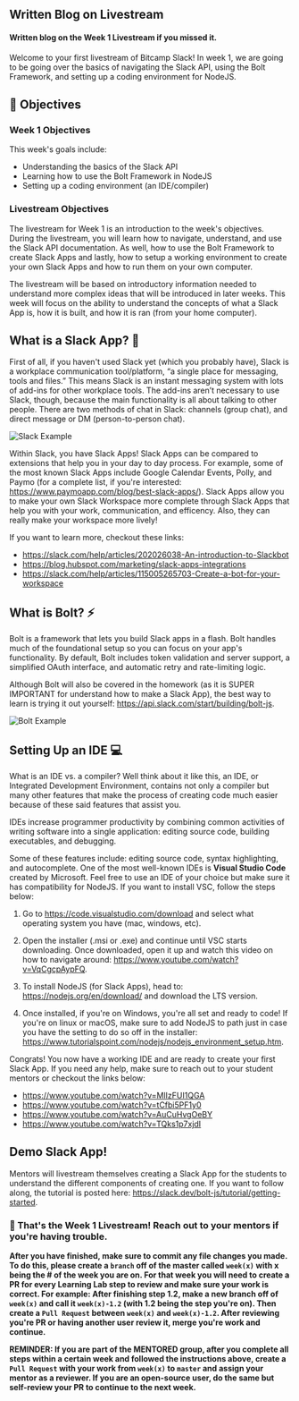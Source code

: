 ## Written Blog on Livestream

#### Written blog on the Week 1 Livestream if you missed it.

Welcome to your first livestream of Bitcamp Slack! In week 1, we are going to be going over the basics of navigating the Slack API, using the Bolt Framework, and setting up a coding environment for NodeJS.

## 📝 Objectives

### Week 1 Objectives

This week's goals include:

- Understanding the basics of the Slack API
- Learning how to use the Bolt Framework in NodeJS
- Setting up a coding environment (an IDE/compiler)

### Livestream Objectives

The livestream for Week 1 is an introduction to the week's objectives. During the livestream, you will learn how to navigate, understand, and use the Slack API documentation. As well, how to use the Bolt Framework to create Slack Apps and lastly, how to setup a working environment to create your own Slack Apps and how to run them on your own computer.

The livestream will be based on introductory information needed to understand more complex ideas that will be introduced in later weeks. This week will focus on the ability to understand the concepts of what a Slack App is, how it is built, and how it is ran (from your home computer).

## What is a Slack App? 📲

First of all, if you haven't used Slack yet (which you probably have), Slack is a workplace communication tool/platform, “a single place for messaging, tools and files.” This means Slack is an instant messaging system with lots of add-ins for other workplace tools. The add-ins aren’t necessary to use Slack, though, because the main functionality is all about talking to other people. There are two methods of chat in Slack: channels (group chat), and direct message or DM (person-to-person chat).

![Slack Example](https://kazuar.github.io/images/slack_bot/screen1.png "Slack Example")

Within Slack, you have Slack Apps! Slack Apps can be compared to extensions that help you in your day to day process. For example, some of the most known Slack Apps include Google Calendar Events, Polly, and Paymo (for a complete list, if you're interested: https://www.paymoapp.com/blog/best-slack-apps/). Slack Apps allow you to make your own Slack Workspace more complete through Slack Apps that help you with your work, communication, and efficency. Also, they can really make your workspace more lively!

If you want to learn more, checkout these links:

- https://slack.com/help/articles/202026038-An-introduction-to-Slackbot
- https://blog.hubspot.com/marketing/slack-apps-integrations
- https://slack.com/help/articles/115005265703-Create-a-bot-for-your-workspace

## What is Bolt? ⚡

Bolt is a framework that lets you build Slack apps in a flash. Bolt handles much of the foundational setup so you can focus on your app's functionality. By default, Bolt includes token validation and server support, a simplified OAuth interface, and automatic retry and rate-limiting logic.

Although Bolt will also be covered in the homework (as it is SUPER IMPORTANT for understand how to make a Slack App), the best way to learn is trying it out yourself: https://api.slack.com/start/building/bolt-js.

![Bolt Example](https://res.cloudinary.com/practicaldev/image/fetch/s--cvKydi1d--/c_limit%2Cf_auto%2Cfl_progressive%2Cq_auto%2Cw_880/https://a.slack-edge.com/80588/img/api/articles/bolt/slack_hello.png "Bolt Example")

## Setting Up an IDE 💻

What is an IDE vs. a compiler? Well think about it like this, an IDE, or Integrated Development Environment, contains not only a compiler but many other features that make the process of creating code much easier because of these said features that assist you. 

IDEs increase programmer productivity by combining common activities of writing software into a single application: editing source code, building executables, and debugging.

Some of these features include: editing source code, syntax highlighting, and autocomplete. One of the most well-known IDEs is **Visual Studio Code** created by Microsoft. Feel free to use an IDE of your choice but make sure it has compatibility for NodeJS. If you want to install VSC, follow the steps below:

1. Go to https://code.visualstudio.com/download and select what operating system you have (mac, windows, etc).

2. Open the installer (.msi or .exe) and continue until VSC starts downloading. Once downloaded, open it up and watch this video on how to navigate around: https://www.youtube.com/watch?v=VqCgcpAypFQ.

3. To install NodeJS (for Slack Apps), head to: https://nodejs.org/en/download/ and download the LTS version.

4. Once installed, if you're on Windows, you're all set and ready to code! If you're on linux or macOS, make sure to add NodeJS to path just in case you have the setting to do so off in the installer: https://www.tutorialspoint.com/nodejs/nodejs_environment_setup.htm.

Congrats! You now have a working IDE and are ready to create your first Slack App. If you need any help, make sure to reach out to your student mentors or checkout the links below:

- https://www.youtube.com/watch?v=MlIzFUI1QGA
- https://www.youtube.com/watch?v=tCfbi5PF1y0
- https://www.youtube.com/watch?v=AuCuHvgOeBY
- https://www.youtube.com/watch?v=TQks1p7xjdI




## Demo Slack App!

Mentors will livestream themselves creating a Slack App for the students to understand the different components of creating one. If you want to follow along, the tutorial is posted here: https://slack.dev/bolt-js/tutorial/getting-started.

### 🎉 That's the Week 1 Livestream! Reach out to your mentors if you're having trouble.

**After you have finished, make sure to commit any file changes you made. To do this, please create a `branch` off of the master called `week(x)` with x being the # of the week you are on. For that week you will need to create a PR for every Learning Lab step to review and make sure your work is correct. For example: After finishing step 1.2, make a new branch off of `week(x)` and call it `week(x)-1.2` (with 1.2 being the step you're on). Then create a `Pull Request` between `week(x)` and `week(x)-1.2`. After reviewing you're PR or having another user review it, merge you're work and continue.**

**REMINDER: If you are part of the MENTORED group, after you complete all steps within a certain week and followed the instructions above, create a `Pull Request` with your work from `week(x)` to `master` and assign your mentor as a reviewer. If you are an open-source user, do the same but self-review your PR to continue to the next week.**







